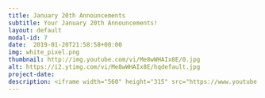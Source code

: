 ```yaml
---
title: January 20th Announcements
subtitle: Your January 20th Announcements!
layout: default
modal-id: 7 
date:  2019-01-20T21:58:58+00:00
img: white_pixel.png
thumbnail: http://img.youtube.com/vi/Me8wWHAIx8E/0.jpg
alt: https://i2.ytimg.com/vi/Me8wWHAIx8E/hqdefault.jpg
project-date: 
description: <iframe width="560" height="315" src="https://www.youtube.com/embed/Me8wWHAIx8E" frameborder="0" allowfullscreen></iframe> 
---
```

